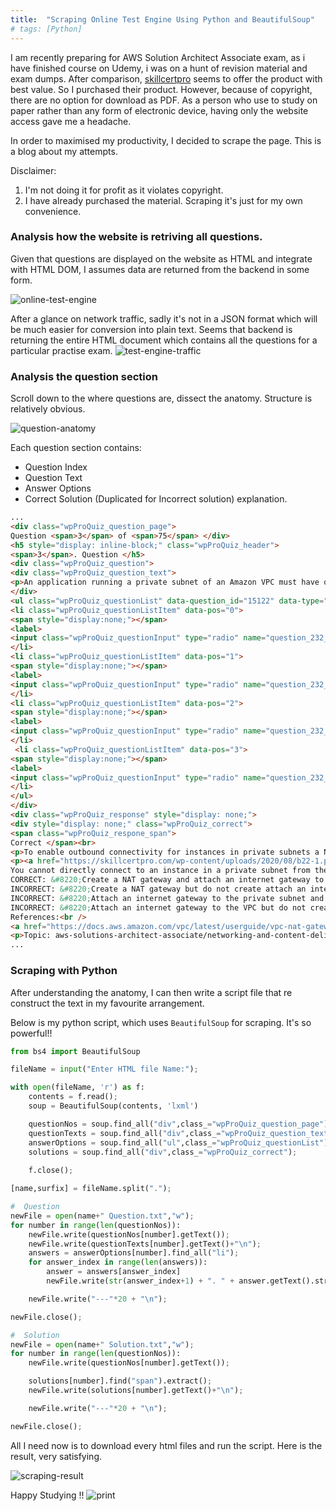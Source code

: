 ```yaml
---
title:  "Scraping Online Test Engine Using Python and BeautifulSoup"
# tags: [Python] 
---
```


I am recently preparing for AWS Solution Architect Associate exam, as i have finished course on Udemy, i was on a hunt of revision material and exam dumps. After comparison,  [skillcertpro](https://skillcertpro.com/) seems to offer the product with best value. So I purchased their product. However, because of copyright, there are no option for download as PDF. As a person who use to study on paper rather than any form of electronic device, having only the website access gave me a headache.

In order to maximised my productivity, I decided to scrape the page. This is a blog about my attempts.

Disclaimer: 
1. I'm not doing it for profit as it violates copyright.
2. I have already purchased the material. Scraping it's just for my own convenience.



### Analysis how the website is retriving all questions.
Given that questions are displayed on the website as HTML and integrate with HTML DOM, I assumes data are returned from the backend in some form.

![online-test-engine](/assets/images/2020-11-08/online-test-engine.png)

After a glance on network traffic, sadly it's not in a JSON format which will be much easier for conversion into plain text. Seems that backend is returning the entire HTML document which contains all the questions for a particular practise exam.
![test-engine-traffic](/assets/images/2020-11-08/test-engine-traffic.png)

### Analysis the question section

Scroll down to the where questions are, dissect the anatomy. Structure is relatively obvious.


![question-anatomy](/assets/images/2020-11-08/question-anatomy.png)

Each question section contains:
- Question Index
- Question Text
- Answer Options
- Correct Solution (Duplicated for Incorrect solution) explanation.


```html
...
<div class="wpProQuiz_question_page">
Question <span>3</span> of <span>75</span> </div>
<h5 style="display: inline-block;" class="wpProQuiz_header">
<span>3</span>. Question </h5>
<div class="wpProQuiz_question">
<div class="wpProQuiz_question_text">
<p>An application running a private subnet of an Amazon VPC must have outbound internet access for downloading updates. The Solutions Architect does not want the application exposed to inbound connection attempts. Which steps should be taken?</p>
</div>
<ul class="wpProQuiz_questionList" data-question_id="15122" data-type="single" data-quizid="232">
<li class="wpProQuiz_questionListItem" data-pos="0">
<span style="display:none;"></span>
<label>
<input class="wpProQuiz_questionInput" type="radio" name="question_232_15122" value="1"> Create a NAT gateway and attach an internet gateway to the VPC </label>
</li>
<li class="wpProQuiz_questionListItem" data-pos="1">
<span style="display:none;"></span>
<label>
<input class="wpProQuiz_questionInput" type="radio" name="question_232_15122" value="2"> Attach an internet gateway to the private subnet and create a NAT gateway </label>
</li>
<li class="wpProQuiz_questionListItem" data-pos="2">
<span style="display:none;"></span>
<label>
<input class="wpProQuiz_questionInput" type="radio" name="question_232_15122" value="3"> Create a NAT gateway but do not create attach an internet gateway to the VPC </label>
</li>
 <li class="wpProQuiz_questionListItem" data-pos="3">
<span style="display:none;"></span>
<label>
<input class="wpProQuiz_questionInput" type="radio" name="question_232_15122" value="4"> Attach an internet gateway to the VPC but do not create a NAT gateway </label>
</li>
</ul>
</div>
<div class="wpProQuiz_response" style="display: none;">
<div style="display: none;" class="wpProQuiz_correct">
<span class="wpProQuiz_respone_span">
Correct </span><br>
<p>To enable outbound connectivity for instances in private subnets a NAT gateway can be created. The NAT gateway is created in a public subnet and a route must be created in the private subnet pointing to the NAT gateway for internet-bound traffic. An internet gateway must be attached to the VPC to facilitate outbound connections.</p>
<p><a href="https://skillcertpro.com/wp-content/uploads/2020/08/b22-1.png"><img class="alignnone size-full wp-image-37660 jetpack-lazy-image" src="https://skillcertpro.com/wp-content/uploads/2020/08/b22-1.png" alt width="902" height="424" data-lazy-src="http://skillcertpro.com/wp-content/uploads/2020/08/b22-1.png?is-pending-load=1" srcset="data:image/gif;base64,R0lGODlhAQABAIAAAAAAAP///yH5BAEAAAAALAAAAAABAAEAAAIBRAA7"><noscript><img   alt="" width="902" height="424" data-src="http://skillcertpro.com/wp-content/uploads/2020/08/b22-1.png" class="alignnone size-full wp-image-37660 lazyload" src="data:image/gif;base64,R0lGODlhAQABAAAAACH5BAEKAAEALAAAAAABAAEAAAICTAEAOw==" /><noscript><img   alt="" width="902" height="424" data-src="http://skillcertpro.com/wp-content/uploads/2020/08/b22-1.png" class="alignnone size-full wp-image-37660 lazyload" src="data:image/gif;base64,R0lGODlhAQABAAAAACH5BAEKAAEALAAAAAABAAEAAAICTAEAOw==" /><noscript><img   alt="" width="902" height="424" data-src="http://skillcertpro.com/wp-content/uploads/2020/08/b22-1.png" class="alignnone size-full wp-image-37660 lazyload" src="data:image/gif;base64,R0lGODlhAQABAAAAACH5BAEKAAEALAAAAAABAAEAAAICTAEAOw==" /><noscript><img class="alignnone size-full wp-image-37660" src="http://skillcertpro.com/wp-content/uploads/2020/08/b22-1.png" alt="" width="902" height="424" /></noscript></noscript></noscript></noscript></a><br />
You cannot directly connect to an instance in a private subnet from the internet. You would need to use a bastion/jump host. Therefore, the application will not be exposed to inbound connection attempts.<br />
CORRECT: &#8220;Create a NAT gateway and attach an internet gateway to the VPC&#8221; is the correct answer.<br />
INCORRECT: &#8220;Create a NAT gateway but do not create attach an internet gateway to the VPC&#8221; is incorrect. An internet gateway must be attached to the VPC for any outbound connections to work.<br />
INCORRECT: &#8220;Attach an internet gateway to the private subnet and create a NAT gateway&#8221; is incorrect. You do not attach internet gateways to subnets, you attach them to VPCs.<br />
INCORRECT: &#8220;Attach an internet gateway to the VPC but do not create a NAT gateway&#8221; is incorrect. Without a NAT gateway the instances in the private subnet will not be able to download updates from the internet.<br />
References:<br />
<a href="https://docs.aws.amazon.com/vpc/latest/userguide/vpc-nat-gateway.html" rel="nofollow ugc">https://docs.aws.amazon.com/vpc/latest/userguide/vpc-nat-gateway.html</a></p>
<p>Topic: aws-solutions-architect-associate/networking-and-content-delivery/amazon-vpc/</p> </div>
...
```

### Scraping with Python

After understanding the anatomy, I can then write a script file that re construct the text in my favourite arrangement.

Below is my python script, which uses `BeautifulSoup` for scraping. It's so powerful!!

```python
from bs4 import BeautifulSoup

fileName = input("Enter HTML file Name:");

with open(fileName, 'r') as f:
	contents = f.read();
	soup = BeautifulSoup(contents, 'lxml')

	questionNos = soup.find_all("div",class_="wpProQuiz_question_page");
	questionTexts = soup.find_all("div",class_="wpProQuiz_question_text");
	answerOptions = soup.find_all("ul",class_="wpProQuiz_questionList");
	solutions = soup.find_all("div",class_="wpProQuiz_correct");
	
	f.close();

[name,surfix] = fileName.split(".");

#  Question
newFile = open(name+" Question.txt","w");
for number in range(len(questionNos)):
	newFile.write(questionNos[number].getText());
	newFile.write(questionTexts[number].getText()+"\n");
	answers = answerOptions[number].find_all("li");
	for answer_index in range(len(answers)):
		answer = answers[answer_index]
		newFile.write(str(answer_index+1) + ". " + answer.getText().strip() + "\n");

	newFile.write("---"*20 + "\n");

newFile.close();

#  Solution
newFile = open(name+" Solution.txt","w");
for number in range(len(questionNos)):
	newFile.write(questionNos[number].getText());

	solutions[number].find("span").extract();
	newFile.write(solutions[number].getText()+"\n");

	newFile.write("---"*20 + "\n");

newFile.close();

```

All I need now is to download every html files and run the script. Here is the result, very satisfying.

![scraping-result](/assets/images/2020-11-08/scraping-result.png)



Happy Studying !!
![print](/assets/images/2020-11-08/print.png)
